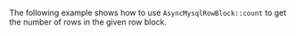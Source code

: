 The following example shows how to use `AsyncMysqlRowBlock::count` to get the number of rows in the given row block.
